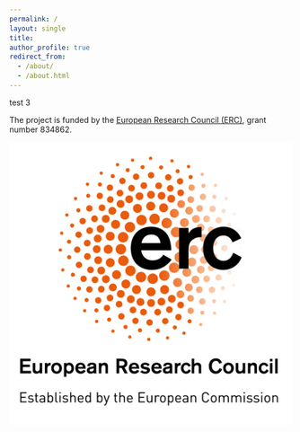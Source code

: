 ```yaml
---
permalink: /
layout: single
title: 
author_profile: true
redirect_from: 
  - /about/
  - /about.html
---
```


test 3

The project is funded by the [European Research Council (ERC)](https://erc.europa.eu), grant number 834862.

![ERC](/images/LOGO_ERC.jpg)
